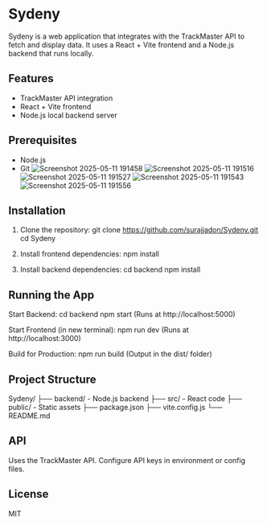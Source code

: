 Sydeny
======

Sydeny is a web application that integrates with the TrackMaster API to fetch and display data. It uses a React + Vite frontend and a Node.js backend that runs locally.

Features
--------
- TrackMaster API integration
- React + Vite frontend
- Node.js local backend server

Prerequisites
-------------
- Node.js
- Git
![Screenshot 2025-05-11 191458](https://github.com/user-attachments/assets/26b93e02-0402-4a79-a33c-47ef5d321ebf)
![Screenshot 2025-05-11 191516](https://github.com/user-attachments/assets/6208cf5b-d888-4790-ae7f-48fd533cd718)
![Screenshot 2025-05-11 191527](https://github.com/user-attachments/assets/b6abf01a-6f3f-451c-a411-4f315eb06c23)
![Screenshot 2025-05-11 191543](https://github.com/user-attachments/assets/bfe52c12-0267-4a2d-b358-cd731a98ec73)
![Screenshot 2025-05-11 191556](https://github.com/user-attachments/assets/6d4aa66d-54da-4f00-81f0-feca666aa4dc)






Installation
------------
1. Clone the repository:
   git clone https://github.com/surajjadon/Sydeny.git
   cd Sydeny

2. Install frontend dependencies:
   npm install

3. Install backend dependencies:
   cd backend
   npm install

Running the App
---------------
Start Backend:
   cd backend
   npm start
   (Runs at http://localhost:5000)

Start Frontend (in new terminal):
   npm run dev
   (Runs at http://localhost:3000)

Build for Production:
   npm run build
   (Output in the dist/ folder)

Project Structure
-----------------
Sydeny/
├── backend/       - Node.js backend
├── src/           - React code
├── public/        - Static assets
├── package.json
├── vite.config.js
└── README.md

API
---
Uses the TrackMaster API. Configure API keys in environment or config files.

License
-------
MIT
